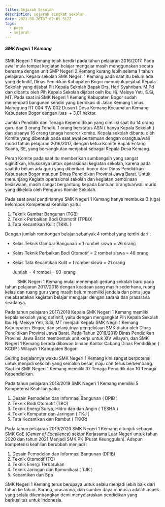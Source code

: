 ```yaml
---
title: Sejarah Sekolah
description: sejarah singkat sekolah
date: 2021-08-26T07:02:05.512Z
tags:
  - page
  - sejarah
---
```

##### SMK Negeri 1 Kemang

SMK Negeri 1 Kemang telah berdiri pada tahun pelajaran 2016/2017. Pada awal mula tempat kegiatan belajar mengajar masih menggunakan secara bersama dengan unit SMP Negeri 2 Kemang kurang lebih selama 1 tahun pelajaran. Kepala sekolah SMK Negeri 1 Kemang pada saat itu belum ada yang definitif, Dinas Penidikan Kabupaten Bogor menunjuk pejabat Kepala Sekolah yang dijabat Plt Kepala Sekolah Bapak Drs. Heri Syahriban. M.Pd dan dibantu oleh Plh Kepala Sekolah dijabat oelh Ibu Hj. Meisye Yeti, S.Si, MT. Pada saat ini SMK Negeri 1 Kemang Kabupaten Bogor sudah menempati bangunan sendiri yang berlokasi di Jalan Kemang Limus Manggung RT 004 RW 002 Dusun I Desa Kemang Kecamatan Kemang Kabupaten Bogor dengan luas  + 3,01 hektar.

Jumlah Pendidik dan Tenaga Kependidikan yang dimiliki saat itu 14 orang guru dan 3 orang Tendik. 1 orang berstatus ASN ( hanya Kepala Sekolah ) dan sisanya 16 orang tenaga honorer komite. Kepala sekolah dibantu oleh Komite yang dibentuk pada saat awal pertemuan dengan orangtua/wali murid tahun pelajaran 2016/2017, dengan ketua Komite Bapak Entang Suana, SE, yang bersangkutan menjabat sebagai Kepala Desa Kemang.

Peran Komite pada saat itu memberikan sumbangsih yang sangat siginifikan, khususnya untuk operasional kegiatan sekolah, karena pada saat itu belum ada guru yang diberikan  honor dari Dinas Pendidikan Kabupaten Bogor maupun Dinas Pendidikan Provinsi Jawa Barat. Untuk menunjang Kegiatn operasional sekolah dan kegiatan pembinaan kesiswaan, masih sangat bergantung kepada bantuan orangtua/wali murid yang dikelola oleh Pengurus Komite Sekolah.

Pada saat awal pendiriannya SMK Negeri 1 Kemang hanya membuka 3 (tiga) kelompok Kompetensi Keahlian yaitu:

1. Teknik Gambar Bangunan (TGB)
2. Teknik Perbaikan Bodi Otomotif (TPBO)
3. Tata Kecantikan Kulit (TKKL )

Dengan jumlah rombongan belajar sebanyak 4 rombel yang terdiri dari :

* Kelas Teknik Gambar Bangunan = 1 rombel siswa = 26 orang 
* Kelas Teknik Perbaikan Bodi Otomotif  = 2 rombel siswa = 46 orang
*  Kelas Tata Kecantikan Kulit *\= 1* rombel siswa = 21 orang 

   Jumlah = 4 rombel = 93  orang

          SMK Negeri 1 Kemang mulai menempati gedung sekolah baru pada tahun pelajaran 2017/2018 dengan keadaan yang masih sederhana, ruang kelas dan ruang guru yang masih belum memiliki jendela dan pintu juga melaksanakan kegiatan belajar mengajar dengan sarana dan prasarana seadanya.

Pada tahun pelajaran 2017/2018 Kepala SMK Negeri 1 Kemang memliki kepala sekolah yang definitif, yaitu dengan mengangkat Plh Kepala Sekolah Ibu Hj. Meisye Yeti, S.Si, MT menjadi Kepala SMK Negri 1 Kemang Kabuopaten  Bogor, dan selanjutnya pengelolaan SMK diatur oleh Dinas Pendidikan Provinsi Jawa Barat. Pada Tahun 2018/2019 Dinas Pendidikan Provinsi Jawa Barat membentuk unit kerja untuk XIV wilayah, dan SMK Negeri 1 Kemang berada dibawan binaan Kantor Cabang Dinas Pendidikan ( KCDP ) Wilayah 1 Kabupaten Bogor.

Seiring berjalannya waktu SMK Negeri 1 Kemang kini sangat berpotensi untuk menjadi sekolah yang semakin besar, maju dan terus berkembang. Saat ini SMK Negeri 1 Kemang memiliki 37 Tenaga Pendidik dan 10 Tenaga Kependidikan.

Pada tahun pelajaran 2018/2019 SMK Negeri 1 Kemang memiliki 5 Kompetensi Keahlian yaitu:

1. Desain Pemodelan dan Informasi Bangunan ( DPIB )
2. Teknik Bodi Otomotif (TBO)
3. Teknik Energi Surya, Hidro dan dan Angin ( TESHA )
4. Teknik Komputer dan Jaringan ( TKJ )
5. Tata Kecantikan dan Rambut ( TKKR)

Pada tahun pelajaran 2019/2020 SMK Negeri 1 Kemang ditunjuk sebagai SMK CoE (*Center of Excellence*) sektor Kerjasama Luar Negeri untuk tahun 2020 dan tahun 2021 Menjadi SMK PK (Pusat Keunggulan). Adapun kompetensi keahlian berubbah menjadi :

1. Desain Pemodelan dan Informasi Bangunan (DPIB)
2. Teknik Otomotif (TO)
3. Teknik Energi Terbarukan
4. Teknik Jaringan dan Komunikasi ( TJK )
5. Kecantikan dan Spa

SMK Negeri 1 Kemang terus berupaya untuk selalu menjadi lebih baik dari tahun ke tahun. Sarana, prasarana, dan sumber daya manusia adalah aspek yang selalu dikembangkan demi menyelaraskan pendidikan yang berkualitas untuk Indonesia.